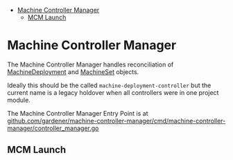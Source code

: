 - [Machine Controller Manager](#machine-controller-manager)
  - [MCM Launch](#mcm-launch)

# Machine Controller Manager

The Machine Controller Manager handles reconciliation of [MachineDeployment](https://pkg.go.dev/github.com/gardener/machine-controller-manager@v0.47.0/pkg/apis/machine/v1alpha1#MachineDeployment) and [MachineSet](https://pkg.go.dev/github.com/gardener/machine-controller-manager@v0.47.0/pkg/apis/machine/v1alpha1#MachineSet) objects.

Ideally this should be the called `machine-deployment-controller` but the current name is a legacy holdover when all controllers were in one project module.

The Machine Controller Manager Entry Point is at [github.com/gardener/machine-controller-manager/cmd/machine-controller-manager/controller_manager.go](https://github.com/gardener/machine-controller-manager/blob/v0.47.0/cmd/machine-controller-manager/controller_manager.go#L40)


## MCM Launch








